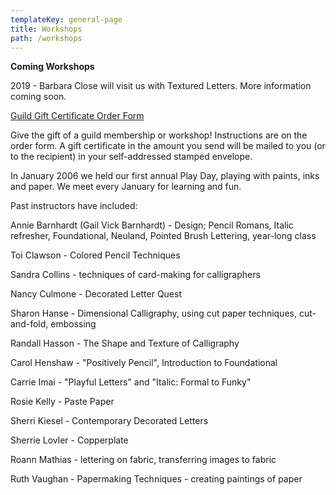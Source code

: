 ```yaml
---
templateKey: general-page
title: Workshops
path: /workshops
---
```

**Coming Workshops**

2019 - Barbara Close will visit us with Textured Letters. More information coming soon.

[Guild Gift Certificate Order Form](/img/gvcg-gift-certificate.pdf)

Give the gift of a guild membership or workshop! Instructions are on the order form. A gift certificate in the amount you send will be mailed to you (or to the recipient) in your self-addressed stamped envelope.

 

In January 2006 we held our first annual Play Day, playing with paints, inks and paper. We meet every January for learning and fun.

Past instructors have included:

Annie Barnhardt (Gail Vick Barnhardt) - Design; Pencil Romans, Italic refresher, Foundational, Neuland, Pointed Brush Lettering, year-long class

Toi Clawson - Colored Pencil Techniques

Sandra Collins - techniques of card-making for calligraphers

Nancy Culmone - Decorated Letter Quest

Sharon Hanse - Dimensional Calligraphy, using cut paper techniques, cut-and-fold, embossing

Randall Hasson - The Shape and Texture of Calligraphy

Carol Henshaw - "Positively Pencil", Introduction to Foundational

Carrie Imai - "Playful Letters" and "Italic: Formal to Funky"

Rosie Kelly - Paste Paper

Sherri Kiesel - Contemporary Decorated Letters

Sherrie Lovler - Copperplate

Roann Mathias - lettering on fabric, transferring images to fabric

Ruth Vaughan - Papermaking Techniques - creating paintings of paper
